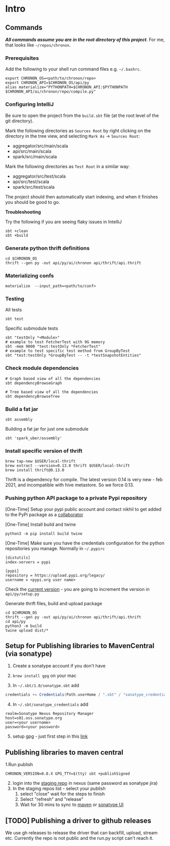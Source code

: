 # Intro

## Commands

***All commands assume you are in the root directory of this project***.
For me, that looks like `~/repos/chronon`.

### Prerequisites

Add the following to your shell run command files e.g. `~/.bashrc`.

```
export CHRONON_OS=<path/to/chronon/repo>
export CHRONON_API=$CHRONON_OS/api/py
alias materialize="PYTHONPATH=$CHRONON_API:$PYTHONPATH $CHRONON_API/ai/chronon/repo/compile.py"
```

### Configuring IntelliJ

Be sure to open the project from the `build.sbt` file (at the root level of the git directory).

Mark the following directories as `Sources Root` by right clicking on the directory in the tree view, and selecting `Mark As` -> `Sources Root`:
- aggregator/src/main/scala
- api/src/main/scala
- spark/src/main/scala


Mark the following directories as `Test Root` in a similar way:
- aggregator/src/test/scala
- api/src/test/scala
- spark/src/test/scala

The project should then automatically start indexing, and when it finishes you should be good to go.

**Troubleshooting**

Try the following if you are seeing flaky issues in IntelliJ 
```
sbt +clean 
sbt +build
```

### Generate python thrift definitions

```shell
cd $CHRONON_OS
thrift --gen py -out api/py/ai/chronon api/thrift/api.thrift
```

### Materializing confs

```
materialize  --input_path=<path/to/conf>
```

### Testing

All tests
```shell
sbt test
```

Specific submodule tests
```shell
sbt "testOnly *<Module>"
# example to test FetcherTest with 9G memory 
sbt -mem 9000 "test:testOnly *FetcherTest"
# example to test specific test method from GroupByTest
sbt "test:testOnly *GroupByTest -- -t *testSnapshotEntities"
```

### Check module dependencies
```shell
# Graph based view of all the dependencies
sbt dependencyBrowseGraph

# Tree based view of all the dependencies
sbt dependencyBrowseTree
```

### Build a fat jar
```shell
sbt assembly
```

Building a fat jar for just one submodule
```shell
sbt 'spark_uber/assembly'
```

### Install specific version of thrift
```shell
brew tap-new $USER/local-thrift
brew extract --version=0.13.0 thrift $USER/local-thrift
brew install thrift@0.13.0
```

Thrift is a dependency for compile. The latest version 0.14 is very new - feb 2021, and incompatible with hive metastore. So we force 0.13.


### Pushing python API package to a private Pypi repository

[One-Time] Setup your pypi public account and contact nikhil to get added to the PyPi package as a [collaborator](https://pypi.org/manage/project/chronon-ai/collaboration/)

[One-Time] Install build and twine
```
python3 -m pip install build twine
```

[One-Time] Make sure you have the credentials configuration for the python repositories you manage. Normally in `~/.pypirc`
```
[distutils]
index-servers = pypi

[pypi]
repository = https://upload.pypi.org/legacy/
username = <pypi.org user name>
```

Check the [current version](https://pypi.org/manage/project/chronon-ai/releases/) - you are going to increment the version in `api/py/setup.py`

Generate thrift files, build and upload package

```shell
cd $CHRONON_OS
thrift --gen py -out api/py/ai/chronon api/thrift/api.thrift
cd api/py
python3 -m build
twine upload dist/*
```


## Setup for Publishing libraries to MavenCentral (via sonatype)
1. Create a sonatype account if you don't have
2. `brew install gpg` on your mac

3. In `~/.sbt/1.0/sonatype.sbt` add
```scala
credentials += Credentials(Path.userHome / ".sbt" / "sonatype_credentials")
```
4. In `~/.sbt/sonatype_credentials` add
```
realm=Sonatype Nexus Repository Manager
host=s01.oss.sonatype.org
user=<your username>
password=<your password>
```

5. setup gpg - just first step in this [link](https://www.scala-sbt.org/1.x/docs/Using-Sonatype.html#step+1%3A+PGP+Signatures)

## Publishing libraries to maven central
1.Run publish
```
CHRONON_VERSION=0.0.X GPG_TTY=$(tty) sbt +publishSigned
```
2. login into the [staging repo](https://s01.oss.sonatype.org/#stagingRepositories) in nexus (same password as sonatype jira) 
3. In the staging repos list - select your publish 
     1. select "close" wait for the steps to finish
     2. Select "refresh" and "release"
     3. Wait for 30 mins to sync to [maven](https://repo1.maven.org/maven2/) or [sonatype UI](https://search.maven.org/search?q=g:ai.chronon)

## [TODO] Publishing a driver to github releases
We use gh releases to release the driver that can backfill, upload, stream etc. 
Currently the repo is not public and the run.py script can't reach it.

